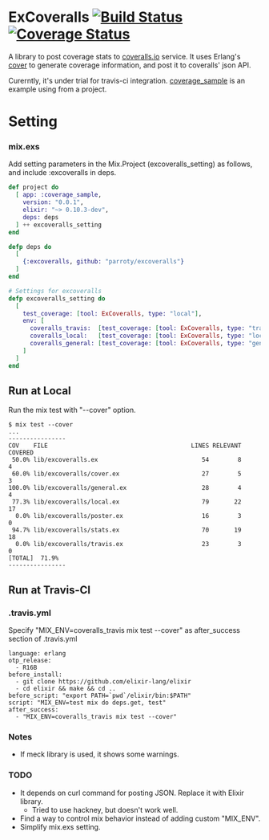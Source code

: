 ExCoveralls [![Build Status](https://secure.travis-ci.org/parroty/excoveralls.png?branch=master "Build Status")](http://travis-ci.org/parroty/excoveralls) [![Coverage Status](https://coveralls.io/repos/parroty/excoveralls/badge.png?branch=master)](https://coveralls.io/r/parroty/excoveralls?branch=master)
============

A library to post coverage stats to [coveralls.io](https://coveralls.io/) service.
It uses Erlang's [cover](http://www.erlang.org/doc/man/cover.html) to generate coverage information, and post it to coveralls' json API.

Curerntly, it's under trial for travis-ci integration. [coverage_sample](https://github.com/parroty/coverage_sample) is an example using from a project.

# Setting
### mix.exs
Add setting parameters in the Mix.Project (excoveralls_setting) as follows, and include :excoveralls in deps.

```elixir
def project do
  [ app: :coverage_sample,
    version: "0.0.1",
    elixir: "~> 0.10.3-dev",
    deps: deps
  ] ++ excoveralls_setting
end

defp deps do
  [
    {:excoveralls, github: "parroty/excoveralls"}
  ]
end

# Settings for excoveralls
defp excoveralls_setting do
  [
    test_coverage: [tool: ExCoveralls, type: "local"],
    env: [
      coveralls_travis:  [test_coverage: [tool: ExCoveralls, type: "travis"]],
      coveralls_local:   [test_coverage: [tool: ExCoveralls, type: "local"]],
      coveralls_general: [test_coverage: [tool: ExCoveralls, type: "general"]]
    ]
  ]
end
```

## Run at Local
Run the mix test with "--cover" option.

```
$ mix test --cover
...
----------------
COV    FILE                                        LINES RELEVANT  COVERED
 50.0% lib/excoveralls.ex                             54        8        4
 60.0% lib/excoveralls/cover.ex                       27        5        3
100.0% lib/excoveralls/general.ex                     28        4        4
 77.3% lib/excoveralls/local.ex                       79       22       17
  0.0% lib/excoveralls/poster.ex                      16        3        0
 94.7% lib/excoveralls/stats.ex                       70       19       18
  0.0% lib/excoveralls/travis.ex                      23        3        0
[TOTAL]  71.9%
----------------
```


## Run at Travis-CI
### .travis.yml
Specify "MIX_ENV=coveralls_travis mix test --cover" as after_success section of .travis.yml

```
language: erlang
otp_release:
  - R16B
before_install:
  - git clone https://github.com/elixir-lang/elixir
  - cd elixir && make && cd ..
before_script: "export PATH=`pwd`/elixir/bin:$PATH"
script: "MIX_ENV=test mix do deps.get, test"
after_success:
  - "MIX_ENV=coveralls_travis mix test --cover"
```

### Notes
- If meck library is used, it shows some warnings.

### TODO
- It depends on curl command for posting JSON. Replace it with Elixir library.
  - Tried to use hackney, but doesn't work well.
- Find a way to control mix behavior instead of adding custom "MIX_ENV".
- Simplify mix.exs setting.
